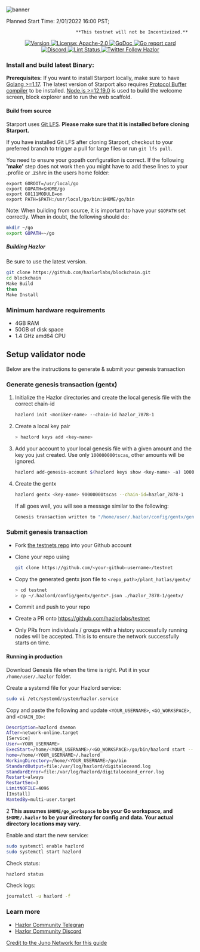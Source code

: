 
<div align="center">
  <h1> </h1>
</div>

<!-- TODO: add banner -->
![banner](https://pbs.twimg.com/media/FHpGU6LVkAEu8fn?format=jpg&name=small)

Planned Start Time: 2/01/2022 16:00 PST;

                              **This testnet will not be Incentivized.**

<div align="center">
  <a href="https://github.com/hazlorlabs/blockchain/releases/tag/v0.4.3">
    <img alt="Version" src="https://img.shields.io/github/tag/tharsis/evmos.svg" />
  </a>
  <a href="https://github.com/tharsis/evmos/blob/main/LICENSE">
    <img alt="License: Apache-2.0" src="https://img.shields.io/github/license/tharsis/evmos.svg" />
  </a>
  <a href="https://pkg.go.dev/github.com/tharsis/evmos">
    <img alt="GoDoc" src="https://godoc.org/github.com/tharsis/evmos?status.svg" />
  </a>
  <a href="https://goreportcard.com/report/github.com/tharsis/evmos">
    <img alt="Go report card" src="https://goreportcard.com/badge/github.com/tharsis/evmos"/>
  </a>
</div>
<div align="center">
  <a href="https://discord.gg/X6ZjdB4BEJ">
    <img alt="Discord" src="https://img.shields.io/discord/809048090249134080.svg" />
  </a>
  <a href="https://github.com/tharsis/evmos/actions?query=branch%3Amain+workflow%3ALint">
    <img alt="Lint Status" src="https://github.com/tharsis/evmos/actions/workflows/lint.yml/badge.svg?branch=main" />
  </a>
  <a href="https://twitter.com/HazlorLabs">
    <img alt="Twitter Follow Hazlor" src="https://img.shields.io/twitter/follow/HazlorLabs"/>
  </a>
</div>


### Install and build latest Binary:

**Prerequisites:** If you want to install Starport locally, make sure to have [Golang >=1.17](https://golang.org/). The latest version of Starport also requires [Protocol Buffer compiler](https://grpc.io/docs/protoc-installation/) to be installed. [Node.js >=12.19.0](https://nodejs.org/) is used to build the welcome screen, block explorer and to run the web scaffold.

#### Build from source

Starport uses [Git LFS](https://git-lfs.github.com/). **Please make sure that it is installed before cloning Starport.**

If you have installed Git LFS after cloning Starport, checkout to your preferred branch to trigger a pull for large files or run `git lfs pull`.

You need to ensure your gopath configuration is correct. If the following **'make'** step does not work then you might have to add these lines to your .profile or .zshrc in the users home folder:

```
export GOROOT=/usr/local/go
export GOPATH=$HOME/go
export GO111MODULE=on
export PATH=$PATH:/usr/local/go/bin:$HOME/go/bin
```


Note: When building from source, it is important to have your `$GOPATH` set correctly. When in doubt, the following should do:

```sh
mkdir ~/go
export GOPATH=~/go
```

##### Building Hazlor

Be sure to use the latest version.

```sh
git clone https://github.com/hazlorlabs/blockchain.git
cd blockchain
Make Build
then
Make Install
```

### Minimum hardware requirements

- 4GB RAM
- 50GB of disk space
- 1.4 GHz amd64 CPU


## Setup validator node

Below are the instructions to generate & submit your genesis transaction

### Generate genesis transaction (gentx)

1. Initialize the Hazlor directories and create the local genesis file with the correct
   chain-id

   ```bash
   hazlord init <moniker-name> --chain-id hazlor_7878-1
   ```

2. Create a local key pair

   ```sh
   > hazlord keys add <key-name>
   ```

3. Add your account to your local genesis file with a given amount and the key you
   just created. Use only `100000000tscas`, other amounts will be ignored.

   ```bash
   hazlord add-genesis-account $(hazlord keys show <key-name> -a) 100000000tscas
   ```

4. Create the gentx

   ```bash
   hazlord gentx <key-name> 90000000tscas --chain-id=hazlor_7878-1
   ```

   If all goes well, you will see a message similar to the following:

   ```bash
   Genesis transaction written to "/home/user/.hazlor/config/gentx/gentx-******.json"
   ```

### Submit genesis transaction

- Fork [the testnets repo](https://github.com/hazlorlabs/testnet) into your Github account

- Clone your repo using

  ```bash
  git clone https://github.com/<your-github-username>/testnet
  ```

- Copy the generated gentx json file to `<repo_path>/plant_hatlas/gentx/`

  ```sh
  > cd testnet
  > cp ~/.hazlord/config/gentx/gentx*.json ./hazlor_7878-1/gentx/
  ```

- Commit and push to your repo
- Create a PR onto https://github.com/hazlorlabs/testnet
- Only PRs from individuals / groups with a history successfully running nodes will be accepted. This is to ensure the network successfully starts on time.

#### Running in production

Download Genesis file when the time is right. Put it in your `/home/user/.hazlor` folder.

Create a systemd file for your Hazlord service:

```sh
sudo vi /etc/systemd/system/hazlor.service
```

Copy and paste the following and update `<YOUR_USERNAME>`, `<GO_WORKSPACE>`, and `<CHAIN_ID>`:

```sh
Description=hazlord daemon
After=network-online.target
[Service]
User=<YOUR_USERNAME>
ExecStart=/home/<YOUR_USERNAME>/<GO_WORKSPACE>/go/bin/hazlord start --
home=/home/<YOUR_USERNAME>/.hazlord
WorkingDirectory=/home/<YOUR_USERNAME>/go/bin
StandardOutput=file:/var/log/hazlord/digitaloceand.log
StandardError=file:/var/log/hazlord/digitaloceand_error.log
Restart=always
RestartSec=3
LimitNOFILE=4096
[Install]
WantedBy=multi-user.target
```

2
**This assumes `$HOME/go_workspace` to be your Go workspace, and `$HOME/.hazlor` to be your directory for config and data. Your actual directory locations may vary.**

Enable and start the new service:

```sh
sudo systemctl enable hazlord
sudo systemctl start hazlord
```

Check status:

```sh
hazlord status
```

Check logs:

```sh
journalctl -u hazlord -f
```

### Learn more


- [Hazlor Community Telegran](https://t.me/hazlorlabs)
- [Hazlor Community Discord](https://discord.gg/X6ZjdB4BEJ)


[Credit to the Juno Network for this guide](https://github.com/CosmosContracts/testnets) 
